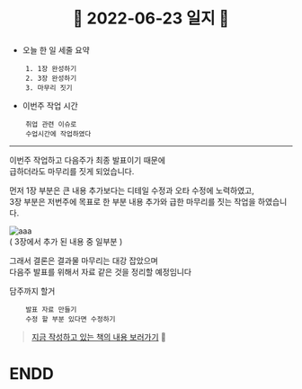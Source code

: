 # <p align="center">:date: 2022-06-23 일지 :date: </p>

- 오늘 한 일 세줄 요약
```
    1. 1장 완성하기
    2. 3장 완성하기
    3. 마무리 짓기
```

- 이번주 작업 시간

```
    취업 관련 이슈로
    수업시간에 작업하였다
```



- - -

이번주 작업하고 다음주가 최종 발표이기 때문에  
급하더라도 마무리를 짓게 되었습니다.

먼저 1장 부분은 큰 내용 추가보다는 디테일 수정과 오타 수정에 노력하였고,  
3장 부분은 저번주에 목표로 한 부분 내용 추가와 급한 마무리를 짓는 작업을 하였습니다.

![aaa](https://user-images.githubusercontent.com/70933806/175193617-d5e197a9-7d08-4726-8062-5f748a71955f.png)  
( 3장에서 추가 된 내용 중 일부분 )



그래서 결론은 결과물 마무리는 대강 잡았으며  
다음주 발표를 위해서 자료 같은 것을 정리할 예정임니다

담주까지 할거
```
    발표 자료 만들기
    수정 할 부분 있다면 수정하기
```

> [지금 작성하고 있는 책의 내용 보러가기](https://github.com/KMJ1324/GameProgrammingDiary/blob/main/ThisIsBook.md) :closed_book:

# ENDD
